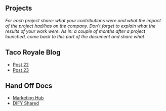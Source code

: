 ## Projects

*For each project share: what your contributions were and what the impact of the project had/has on the company. Don’t forget to explain what the results of your work were. As in: a couple of months after a project launched, come back to this part of the document and share what*

## Taco Royale Blog
- [Post 22](https://tacoroyaleblog.vercel.app/blog/article-22-keep-going-and-fighting)
- [Post 23](https://tacoroyaleblog.vercel.app/blog/article-23-develop-success-from-failures)

## Hand Off Docs
- [Marketing Hub](https://godaddy-corp.atlassian.net/wiki/spaces/MKTG/pages/3700588992/Marketing+Hub+App+Hand-Off+Jan+2025)
- [DIFY Shared](https://godaddy-corp.atlassian.net/wiki/pages/resumedraft.action?draftId=3703835412&draftShareId=f91d7390-9731-4e3e-a3f9-774820180e4d)
